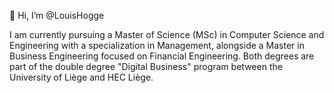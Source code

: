 👋 Hi, I’m @LouisHogge

I am currently pursuing a Master of Science (MSc) in Computer Science and Engineering with a specialization in Management, alongside a Master in Business Engineering focused on Financial Engineering. Both degrees are part of the double degree "Digital Business" program between the University of Liège and HEC Liège.

<!---
[![Top Langs](https://github-readme-stats.vercel.app/api/top-langs/?username=LouisHogge&theme=dracula)](https://github.com/LouisHogge/github-readme-stats)
--->

<!---
LouisHogge/LouisHogge is a ✨ special ✨ repository because its `README.md` (this file) appears on your GitHub profile.
You can click the Preview link to take a look at your changes.
--->
